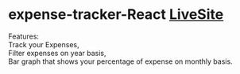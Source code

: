 # expense-tracker-React [LiveSite](https://expense-tracker-deepanshu.netlify.app/)
Features: </br>
Track your Expenses,</br>
Filter expenses on year basis, </br>
Bar graph that shows your percentage of expense on monthly basis.
